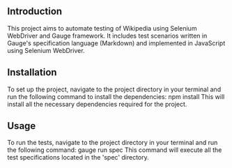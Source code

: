 ## Introduction

This project aims to automate testing of Wikipedia using Selenium WebDriver and Gauge framework. It includes test scenarios written in Gauge's specification language (Markdown) and implemented in JavaScript using Selenium WebDriver.

## Installation

To set up the project, navigate to the project directory in your terminal and run the following command to install the dependencies:
npm install
This will install all the necessary dependencies required for the project.

## Usage

To run the tests, navigate to the project directory in your terminal and run the following command:
gauge run spec
This command will execute all the test specifications located in the 'spec' directory.
